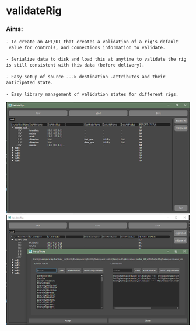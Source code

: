 # validateRig

### Aims:

    - To create an API/UI that creates a validation of a rig's default
     value for controls, and connections information to validate.
    
    - Serialize data to disk and load this at anytime to validate the rig
    is still consistent with this data (before delivery).
    
    - Easy setup of source ---> destination .attributes and their 
    anticipated state.
    
    - Easy library management of validation states for different rigs.
    
    
![Example01-MainUI](example01.png)
![Example02-DragAndDrop](example02.png)
